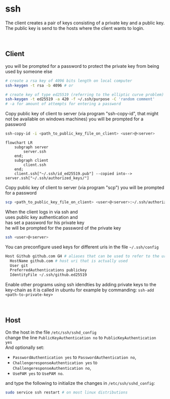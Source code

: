 # ssh

The client creates a pair of keys consisting of a private key and a public key.  
The public key is send to the hosts where the client wants to login.  

<br>

## Client

you will be prompted for a password to protect the private key from being used by someone else

```bash
# create a rsa key of 4096 bits length on local computer
ssh-keygen -t rsa -b 4096 # or

# create key of type ed25519 (referring to the elliptic curve problem)
ssh-keygen -t ed25519 -a 420 -f ~/.ssh/purpose -C 'random comment'
# -a for amount of attempts for entering a password
```

Copy public key of client to server (via program "ssh-copy-id", that might not be available on windows machines)
you will be prompted for a password

```bash
ssh-copy-id -i <path_to_public_key_file_on_client> <user>@<server>
```

```mermaid
flowchart LR
    subgraph server
        server.ssh 
    end;
    subgraph client
        client.ssh
    end;
    client.ssh["~/.ssh/id_ed25519.pub"] --copied into--> server.ssh["~/.ssh/authorized_keys/"]
```

Copy public key of client to server (via program "scp")
you will be prompted for a password

```bash
scp <path_to_public_key_file_on_client> <user>@<server>:~/.ssh/authorized_keys
```

When the client logs in via ssh and  
uses public key authentication and  
has set a password for his private key  
he will be prompted for the password of the private key

```bash
ssh <user>@<server>
```

You can preconfigure used keys for different uris in the file `~/.ssh/config`


```bash
Host Github github.com GH # aliases that can be used to refer to the uri
  HostName github.com # host uri that is actually used
  User git
  PreferredAuthentications publickey
  IdentityFile ~/.ssh/github.ed25519
```

Enable other programs using ssh idendties by adding private keys to the key-chain as it is called in ubuntu for example by commanding:
`ssh-add <path-to-private-key>`

<br>

## Host

On the host in the file `/etc/ssh/sshd_config`  
change the line `PublicKeyAuthentication no` to `PublicKeyAuthentication yes`  
And optionally set:  
+ `PasswordAuthentication yes` to `PasswordAuthentication no`,  
+ `ChallengeresponseAuthentication yes` to `ChallengeresponseAuthentication no`,  
+ `UsePAM yes` to `UsePAM no`.

and type the following to initialize the changes in `/etc/ssh/sshd_config`:

```bash
sudo service ssh restart # on most linux distributions
```
